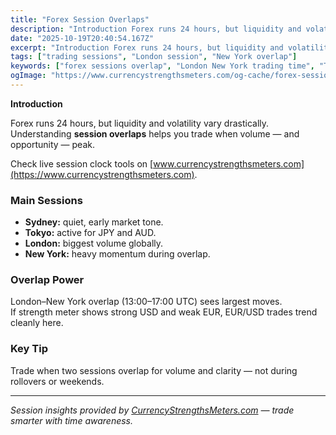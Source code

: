 ```yaml
---
title: "Forex Session Overlaps"
description: "Introduction Forex runs 24 hours, but liquidity and volatility vary drastically..."
date: "2025-10-19T20:40:54.167Z"
excerpt: "Introduction Forex runs 24 hours, but liquidity and volatility vary drastically. Understanding session overlaps helps you trade when volume — and opportunity — peak. Check live session clock tools on [www.currencystrengthsmeters.com](https://www.currencystrengthsmeters.com). Main Sessions - Sydney: quiet, early market tone. - Tokyo: active for JPY and AUD. - London: biggest volume..."
tags: ["trading sessions", "London session", "New York overlap"]
keywords: ["forex sessions overlap", "London New York trading time", "Tokyo session volatility", "best time to trade forex", "forex session strength"]
ogImage: "https://www.currencystrengthsmeters.com/og-cache/forex-session-overlaps.jpg"
---
```

**Introduction**

Forex runs 24 hours, but liquidity and volatility vary drastically.  
Understanding **session overlaps** helps you trade when volume — and opportunity — peak.

Check live session clock tools on [www.currencystrengthsmeters.com](https://www.currencystrengthsmeters.com).

### Main Sessions

- **Sydney:** quiet, early market tone.  
- **Tokyo:** active for JPY and AUD.  
- **London:** biggest volume globally.  
- **New York:** heavy momentum during overlap.

### Overlap Power

London–New York overlap (13:00–17:00 UTC) sees largest moves.  
If strength meter shows strong USD and weak EUR, EUR/USD trades trend cleanly here.

### Key Tip

Trade when two sessions overlap for volume and clarity — not during rollovers or weekends.

---

*Session insights provided by [CurrencyStrengthsMeters.com](https://www.currencystrengthsmeters.com) — trade smarter with time awareness.*
